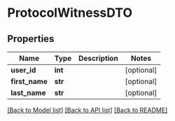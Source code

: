 # ProtocolWitnessDTO

## Properties
Name | Type | Description | Notes
------------ | ------------- | ------------- | -------------
**user_id** | **int** |  | [optional] 
**first_name** | **str** |  | [optional] 
**last_name** | **str** |  | [optional] 

[[Back to Model list]](../README.md#documentation-for-models) [[Back to API list]](../README.md#documentation-for-api-endpoints) [[Back to README]](../README.md)


